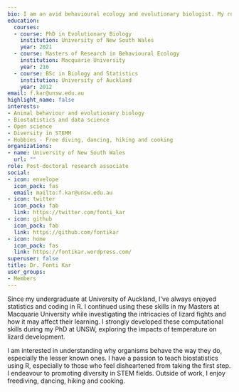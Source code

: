 ```yaml
---
bio: I am an avid behavioural ecology and evolutionary biologist. My role current involves developing R packages for several departments at UNSW. 
education:
  courses:
  - course: PhD in Evolutionary Biology
    institution: University of New South Wales
    year: 2021
  - course: Masters of Research in Behavioural Ecology
    institution: Macquarie University
    year: 216   
  - course: BSc in Biology and Statistics
    institution: University of Auckland
    year: 2012
email: f.kar@unsw.edu.au
highlight_name: false
interests:
- Animal behaviour and evolutionary biology
- Biostatistics and data science
- Open science
- Diversity in STEMM 
- Hobbies - Free diving, dancing, hiking and cooking
organizations:
- name: University of New South Wales
  url: ""
role: Post-doctoral research associate
social:
- icon: envelope
  icon_pack: fas
  email: mailto:f.kar@unsw.edu.au
- icon: twitter
  icon_pack: fab
  link: https://twitter.com/fonti_kar
- icon: github
  icon_pack: fab
  link: https://github.com/fontikar
- icon: home
  icon_pack: fas
  link: https://fontikar.wordpress.com/
superuser: false
title: Dr. Fonti Kar
user_groups:
- Members
---
```


Since my undergraduate at University of Auckland, I've always enjoyed statistics and coding in R. I continued using these skills in my Masters at Macquarie University while investigating the intricacies of lizard fights and how it may affect their learning. I strongly developed these computational skills during my PhD at UNSW, exploring the impacts of temperature on lizard development. 

I am interested in understanding why organisms behave the way they do, especially the lesser known ones. I have a passion to teach biostatistics using R, especially to those who feel disheartened from taking the first step. I endeavour to promoting diversity in STEM fields. Outside of work, I enjoy freediving, dancing, hiking and cooking.